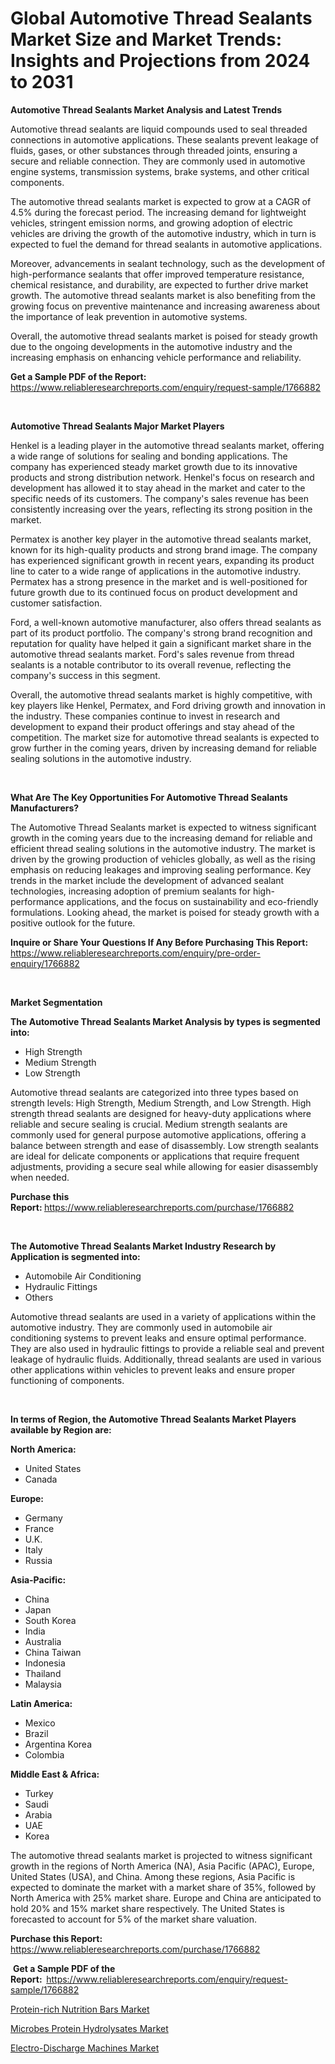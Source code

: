 <p><h1>Global Automotive Thread Sealants Market Size and Market Trends: Insights and Projections from 2024 to 2031</h1></p><p><strong>Automotive Thread Sealants Market Analysis and Latest Trends</strong></p>
<p><p>Automotive thread sealants are liquid compounds used to seal threaded connections in automotive applications. These sealants prevent leakage of fluids, gases, or other substances through threaded joints, ensuring a secure and reliable connection. They are commonly used in automotive engine systems, transmission systems, brake systems, and other critical components.</p><p>The automotive thread sealants market is expected to grow at a CAGR of 4.5% during the forecast period. The increasing demand for lightweight vehicles, stringent emission norms, and growing adoption of electric vehicles are driving the growth of the automotive industry, which in turn is expected to fuel the demand for thread sealants in automotive applications.</p><p>Moreover, advancements in sealant technology, such as the development of high-performance sealants that offer improved temperature resistance, chemical resistance, and durability, are expected to further drive market growth. The automotive thread sealants market is also benefiting from the growing focus on preventive maintenance and increasing awareness about the importance of leak prevention in automotive systems.</p><p>Overall, the automotive thread sealants market is poised for steady growth due to the ongoing developments in the automotive industry and the increasing emphasis on enhancing vehicle performance and reliability.</p></p>
<p><strong>Get a Sample PDF of the Report:&nbsp;</strong> <a href="https://www.reliableresearchreports.com/enquiry/request-sample/1766882">https://www.reliableresearchreports.com/enquiry/request-sample/1766882</a></p>
<p>&nbsp;</p>
<p><strong>Automotive Thread Sealants Major Market Players</strong></p>
<p><p>Henkel is a leading player in the automotive thread sealants market, offering a wide range of solutions for sealing and bonding applications. The company has experienced steady market growth due to its innovative products and strong distribution network. Henkel's focus on research and development has allowed it to stay ahead in the market and cater to the specific needs of its customers. The company's sales revenue has been consistently increasing over the years, reflecting its strong position in the market.</p><p>Permatex is another key player in the automotive thread sealants market, known for its high-quality products and strong brand image. The company has experienced significant growth in recent years, expanding its product line to cater to a wide range of applications in the automotive industry. Permatex has a strong presence in the market and is well-positioned for future growth due to its continued focus on product development and customer satisfaction.</p><p>Ford, a well-known automotive manufacturer, also offers thread sealants as part of its product portfolio. The company's strong brand recognition and reputation for quality have helped it gain a significant market share in the automotive thread sealants market. Ford's sales revenue from thread sealants is a notable contributor to its overall revenue, reflecting the company's success in this segment.</p><p>Overall, the automotive thread sealants market is highly competitive, with key players like Henkel, Permatex, and Ford driving growth and innovation in the industry. These companies continue to invest in research and development to expand their product offerings and stay ahead of the competition. The market size for automotive thread sealants is expected to grow further in the coming years, driven by increasing demand for reliable sealing solutions in the automotive industry.</p></p>
<p>&nbsp;</p>
<p><strong>What Are The Key Opportunities For Automotive Thread Sealants Manufacturers?</strong></p>
<p><p>The Automotive Thread Sealants market is expected to witness significant growth in the coming years due to the increasing demand for reliable and efficient thread sealing solutions in the automotive industry. The market is driven by the growing production of vehicles globally, as well as the rising emphasis on reducing leakages and improving sealing performance. Key trends in the market include the development of advanced sealant technologies, increasing adoption of premium sealants for high-performance applications, and the focus on sustainability and eco-friendly formulations. Looking ahead, the market is poised for steady growth with a positive outlook for the future.</p></p>
<p><strong>Inquire or Share Your Questions If Any Before Purchasing This Report:</strong> <a href="https://www.reliableresearchreports.com/enquiry/pre-order-enquiry/1766882">https://www.reliableresearchreports.com/enquiry/pre-order-enquiry/1766882</a></p>
<p>&nbsp;</p>
<p><strong>Market Segmentation</strong></p>
<p><strong>The Automotive Thread Sealants Market Analysis by types is segmented into:</strong></p>
<p><ul><li>High Strength</li><li>Medium Strength</li><li>Low Strength</li></ul></p>
<p><p>Automotive thread sealants are categorized into three types based on strength levels: High Strength, Medium Strength, and Low Strength. High strength thread sealants are designed for heavy-duty applications where reliable and secure sealing is crucial. Medium strength sealants are commonly used for general purpose automotive applications, offering a balance between strength and ease of disassembly. Low strength sealants are ideal for delicate components or applications that require frequent adjustments, providing a secure seal while allowing for easier disassembly when needed.</p></p>
<p><strong>Purchase this Report:&nbsp;</strong><a href="https://www.reliableresearchreports.com/purchase/1766882">https://www.reliableresearchreports.com/purchase/1766882</a></p>
<p>&nbsp;</p>
<p><strong>The Automotive Thread Sealants Market Industry Research by Application is segmented into:</strong></p>
<p><ul><li>Automobile Air Conditioning</li><li>Hydraulic Fittings</li><li>Others</li></ul></p>
<p><p>Automotive thread sealants are used in a variety of applications within the automotive industry. They are commonly used in automobile air conditioning systems to prevent leaks and ensure optimal performance. They are also used in hydraulic fittings to provide a reliable seal and prevent leakage of hydraulic fluids. Additionally, thread sealants are used in various other applications within vehicles to prevent leaks and ensure proper functioning of components.</p></p>
<p>&nbsp;</p>
<p><strong>In terms of Region, the Automotive Thread Sealants Market Players available by Region are:</strong></p>
<p>
    <p> <strong> North America: </strong>
        <ul>
            <li>United States</li>
            <li>Canada</li>
        </ul>
        </p> 
    <p> <strong> Europe: </strong>
        <ul>
            <li>Germany</li>
            <li>France</li>
            <li>U.K.</li>
            <li>Italy</li>
            <li>Russia</li>
        </ul>
        </p> 
    <p> <strong> Asia-Pacific: </strong>
        <ul>
            <li>China</li>
            <li>Japan</li>
            <li>South Korea</li>
            <li>India</li>
            <li>Australia</li>
            <li>China Taiwan</li>
            <li>Indonesia</li>
            <li>Thailand</li>
            <li>Malaysia</li>
        </ul>
        </p> 
    <p> <strong> Latin America: </strong>
        <ul>
            <li>Mexico</li>
            <li>Brazil</li>
            <li>Argentina Korea</li>
            <li>Colombia</li>
        </ul>
        </p> 
    <p> <strong> Middle East & Africa: </strong>
        <ul>
            <li>Turkey</li>
            <li>Saudi</li>
            <li>Arabia</li>
            <li>UAE</li>
            <li>Korea</li>
        </ul>
    </p>
    </p>
<p><p>The automotive thread sealants market is projected to witness significant growth in the regions of North America (NA), Asia Pacific (APAC), Europe, United States (USA), and China. Among these regions, Asia Pacific is expected to dominate the market with a market share of 35%, followed by North America with 25% market share. Europe and China are anticipated to hold 20% and 15% market share respectively. The United States is forecasted to account for 5% of the market share valuation.</p></p>
<p><strong>Purchase this Report: </strong><a href="https://www.reliableresearchreports.com/purchase/1766882">https://www.reliableresearchreports.com/purchase/1766882</a></p>
<p>&nbsp;<strong>Get a Sample PDF of the Report:&nbsp;&nbsp;</strong><a href="https://www.reliableresearchreports.com/enquiry/request-sample/1766882">https://www.reliableresearchreports.com/enquiry/request-sample/1766882</a></p>
<p><strong></strong></p>
<p><p><a href="https://view.publitas.com/reportprime-1/protein-rich-nutrition-bars-market-size-growth-outlook-from-2023-to-2030-projecting-at-markets-trends-analysis-by-application-regional-outlook-and-revenue/">Protein-rich Nutrition Bars Market</a></p><p><a href="https://view.publitas.com/reportprime-1/microbes-protein-hydrolysates-market-analysis-and-market-size-global-industry-overview-market-segmentation-and-forecast-2023-to-2030/">Microbes Protein Hydrolysates Market</a></p><p><a href="https://view.publitas.com/reportprime-1/electro-discharge-machines-market-provides-detailed-segmentation-of-this-market-based-on-type-application-and-region-and-forecast-for-the-period-from-2023-2030/">Electro-Discharge Machines Market</a></p></p>